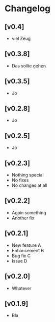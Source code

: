 # Changelog

## [v0.4]
- viel Zeug

## [v0.3.8]
- Das sollte gehen

## [v0.3.5]
- Jo

## [v0.2.8]
- Jo

## [v0.2.5]
- Jo

## [v0.2.3]
- Nothing special
- No fixes
- No changes at all

## [v0.2.2]
- Again something
- Another fix

## [v0.2.1]
- New feature A
- Enhancement B
- Bug fix C
- Issue D

## [v0.2.0]
- Whatever

## [v0.1.9]
- Bla
